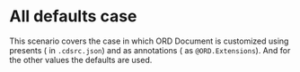 
# All defaults case

This scenario covers the case in which ORD Document is customized using presents ( in `.cdsrc.json`) and as annotations ( as `@ORD.Extensions`). And for the other values the defaults are used.
